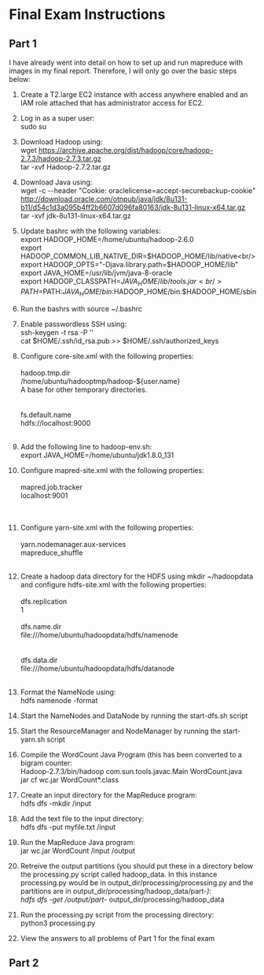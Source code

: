 # Final Exam Instructions

## Part 1
I have already went into detail on how to set up and run mapreduce with images in my final report. Therefore, I will only go over the basic steps below:<br/>

1) Create a T2.large EC2 instance with access anywhere enabled and an IAM role attached that has administrator access for EC2.

2) Log in as a super user:<br/>
sudo su

3) Download Hadoop using:<br/>
wget https://archive.apache.org/dist/hadoop/core/hadoop-2.7.3/hadoop-2.7.3.tar.gz <br/>
tar -xvf Hadoop-2.7.2.tar.gz <br/>

4) Download Java using:<br/>
wget -c --header "Cookie: oraclelicense=accept-securebackup-cookie" http://download.oracle.com/otnpub/java/jdk/8u131-b11/d54c1d3a095b4ff2b6607d096fa80163/jdk-8u131-linux-x64.tar.gz <br/>
tar -xvf jdk-8u131-linux-x64.tar.gz <br/>

5) Update bashrc with the following variables:<br/>
export HADOOP_HOME=/home/ubuntu/hadoop-2.6.0<br/>
export HADOOP_COMMON_LIB_NATIVE_DIR=$HADOOP_HOME/lib/native<br/>
export HADOOP_OPTS="-Djava.library.path=$HADOOP_HOME/lib"<br/>
export JAVA_HOME=/usr/lib/jvm/java-8-oracle<br/>
export HADOOP_CLASSPATH=${JAVA_HOME}/lib/tools.jar<br/>
PATH=$PATH:$JAVA_HOME/bin:$HADOOP_HOME/bin:$HADOOP_HOME/sbin<br/>

6) Run the bashrs with source ~/.bashrc<br/>

7) Enable passwordless SSH using:<br/>
ssh-keygen -t rsa -P '' <br/>
cat $HOME/.ssh/id_rsa.pub >> $HOME/.ssh/authorized_keys <br/>

8) Configure core-site.xml with the following properties:<br/>
<property><br/>
		<name>hadoop.tmp.dir</name><br/>
		<value>/home/ubuntu/hadooptmp/hadoop-${user.name}</value><br/>
		<description>A base for other temporary directories.</description><br/>
	</property><br/>
	<property><br/>
		<name>fs.default.name</name><br/>
		<value>hdfs://localhost:9000</value><br/>
	</property><br/>
  
  9) Add the following line to hadoop-env.sh:<br/>
  export JAVA_HOME=/home/ubuntu/jdk1.8.0_131<br/>
  
  10) Configure mapred-site.xml with the following properties:<br/>
  <property><br/>
		<name>mapred.job.tracker</name><br/>
		<value>localhost:9001</value><br/><br/>
	</property><br/>
  
  11) Configure yarn-site.xml with the following properties:<br/>
  <property><br/>
	<name>yarn.nodemanager.aux-services</name><br/>
	<value>mapreduce_shuffle</value><br/>
</property><br/>
  
  12) Create a hadoop data directory for the HDFS using mkdir ~/hadoopdata and configure hdfs-site.xml with the following properties:<br/>
  <property><br/>
		<name>dfs.replication</name><br/>
		<value>1</value><br/>
	</property><br/>
	<property><name>dfs.name.dir</name><br/>
		<value>file:///home/ubuntu/hadoopdata/hdfs/namenode</value><br/>
	</property><br/>
	<property><br/>
		<name>dfs.data.dir</name><br/>
		<value>file:///home/ubuntu/hadoopdata/hdfs/datanode</value><br/>
	</property><br/>
  
  13) Format the NameNode using:<br/>
  hdfs namenode -format<br/>
  
  14) Start the NameNodes and DataNode by running the start-dfs.sh script<br/>
  
  15) Start the ResourceManager and NodeManager by running the start-yarn.sh script<br/>
  
  16) Compile the WordCount Java Program (this has been converted to a bigram counter:<br/>
  Hadoop-2.7.3/bin/hadoop com.sun.tools.javac.Main WordCount.java <br/>
  jar cf wc.jar WordCount*.class <br/>
  
  17) Create an input directory for the MapReduce program:<br/>
  hdfs dfs -mkdir /input<br/>
  
  18) Add the text file to the input directory:<br/>
  hdfs dfs -put myfile.txt /input<br/>
  
  19) Run the MapReduce Java program:<br/>
  jar wc.jar WordCount /input /output<br/>
  
  20) Retreive the output partitions (you should put these in a directory below the processing.py script called hadoop_data. In this instance processing.py would be in output_dir/processing/processing.py and the partitions are in output_dir/processing/hadoop_data/part-*):<br/>
  hdfs dfs -get /output/part-* output_dir/processing/hadoop_data<br/>
  
  21) Run the processing.py script from the processing directory:<br/>
  python3 processing.py<br/>
  
  22) View the answers to all problems of Part 1 for the final exam<br/>
  
## Part 2 
